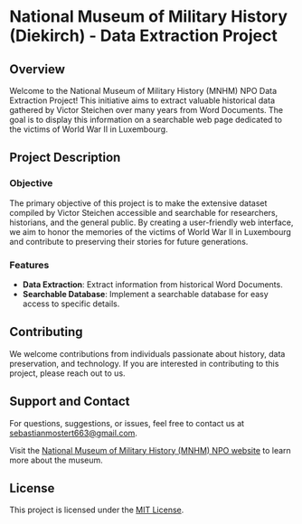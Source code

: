 # National Museum of Military History (Diekirch) - Data Extraction Project

## Overview

Welcome to the National Museum of Military History (MNHM) NPO Data Extraction Project! This initiative aims to extract valuable historical data gathered by Victor Steichen over many years from Word Documents. The goal is to display this information on a searchable web page dedicated to the victims of World War II in Luxembourg.

## Project Description

### Objective

The primary objective of this project is to make the extensive dataset compiled by Victor Steichen accessible and searchable for researchers, historians, and the general public. By creating a user-friendly web interface, we aim to honor the memories of the victims of World War II in Luxembourg and contribute to preserving their stories for future generations.

### Features

- **Data Extraction**: Extract information from historical Word Documents.
- **Searchable Database**: Implement a searchable database for easy access to specific details.

## Contributing

We welcome contributions from individuals passionate about history, data preservation, and technology. If you are interested in contributing to this project, please reach out to us.

## Support and Contact

For questions, suggestions, or issues, feel free to contact us at [sebastianmostert663@gmail.com](mailto:sebastianmostert663@gmail.com).

Visit the [National Museum of Military History (MNHM) NPO website](http://www.mnhm.net/mnhm/) to learn more about the museum.

## License

This project is licensed under the [MIT License](LICENSE).
